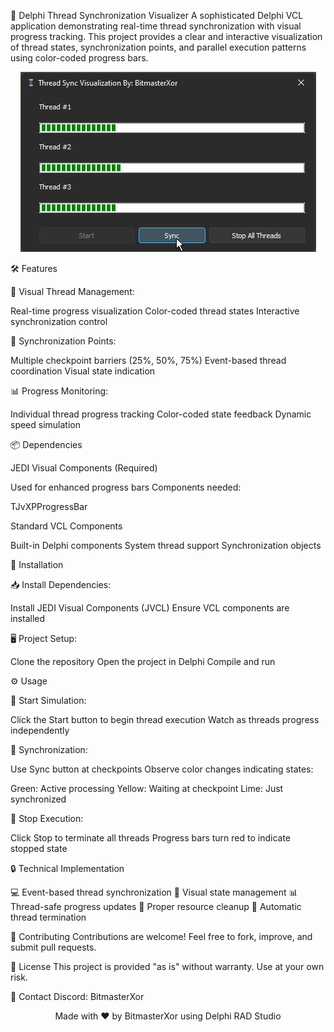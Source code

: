 
🔄 Delphi Thread Synchronization Visualizer
A sophisticated Delphi VCL application demonstrating real-time thread synchronization with visual progress tracking. This project provides a clear and interactive visualization of thread states, synchronization points, and parallel execution patterns using color-coded progress bars.
<p align="center">
  <img src="preview.png" alt="Thread Synchronization Visualization" style="max-width:100%; height:auto;">
</p>
🛠️ Features

🎯 Visual Thread Management:

Real-time progress visualization
Color-coded thread states
Interactive synchronization control


🔄 Synchronization Points:

Multiple checkpoint barriers (25%, 50%, 75%)
Event-based thread coordination
Visual state indication


📊 Progress Monitoring:

Individual thread progress tracking
Color-coded state feedback
Dynamic speed simulation



📦 Dependencies

JEDI Visual Components (Required)

Used for enhanced progress bars
Components needed:

TJvXPProgressBar




Standard VCL Components

Built-in Delphi components
System thread support
Synchronization objects



🔧 Installation

📥 Install Dependencies:

Install JEDI Visual Components (JVCL)
Ensure VCL components are installed


🖥️ Project Setup:

Clone the repository
Open the project in Delphi
Compile and run



⚙️ Usage

🚀 Start Simulation:

Click the Start button to begin thread execution
Watch as threads progress independently


🔄 Synchronization:

Use Sync button at checkpoints
Observe color changes indicating states:

Green: Active processing
Yellow: Waiting at checkpoint
Lime: Just synchronized




🛑 Stop Execution:

Click Stop to terminate all threads
Progress bars turn red to indicate stopped state



🔒 Technical Implementation

💻 Event-based thread synchronization
🎨 Visual state management
📊 Thread-safe progress updates
🧹 Proper resource cleanup
🔄 Automatic thread termination

🤝 Contributing
Contributions are welcome! Feel free to fork, improve, and submit pull requests.

📜 License
This project is provided "as is" without warranty. Use at your own risk.

📧 Contact
Discord: BitmasterXor
<p align="center">Made with ❤️ by BitmasterXor using Delphi RAD Studio</p>
